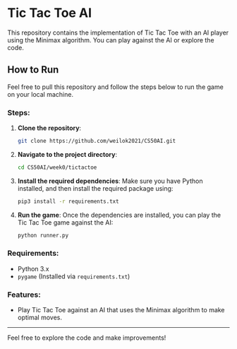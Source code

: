 # Tic Tac Toe AI

This repository contains the implementation of Tic Tac Toe with an AI player using the Minimax algorithm. You can play against the AI or explore the code.

## How to Run

Feel free to pull this repository and follow the steps below to run the game on your local machine.

### Steps:

1. **Clone the repository**:
    ```bash
    git clone https://github.com/weilok2021/CS50AI.git
    ```

2. **Navigate to the project directory**:
    ```bash
    cd CS50AI/week0/tictactoe
    ```

3. **Install the required dependencies**:
    Make sure you have Python installed, and then install the required package using:
    ```bash
    pip3 install -r requirements.txt
    ```

4. **Run the game**:
    Once the dependencies are installed, you can play the Tic Tac Toe game against the AI:
    ```bash
    python runner.py
    ```

### Requirements:
- Python 3.x
- `pygame` (Installed via `requirements.txt`)

### Features:
- Play Tic Tac Toe against an AI that uses the Minimax algorithm to make optimal moves.

---

Feel free to explore the code and make improvements!
